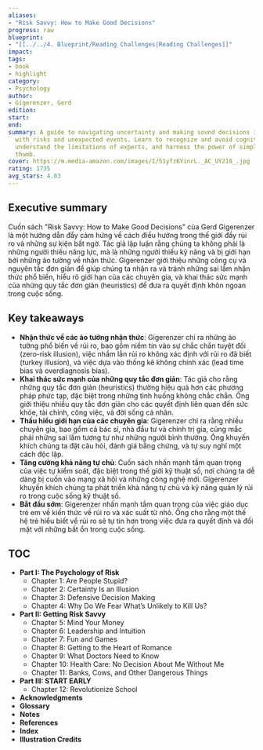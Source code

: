 ```yaml
---
aliases:
- "Risk Savvy: How to Make Good Decisions"
progress: raw
blueprint:
- "[[../../4. Blueprint/Reading Challenges|Reading Challenges]]"
impact:
tags:
- book
- highlight
category:
- Psychology
author:
- Gigerenzer, Gerd
edition:
start:
end:
summary: A guide to navigating uncertainty and making sound decisions in a world filled
  with risks and unexpected events. Learn to recognize and avoid cognitive illusions,
  understand the limitations of experts, and harness the power of simple rules of
  thumb.
cover: https://m.media-amazon.com/images/I/51yfzKYinrL._AC_UY218_.jpg
rating: 1735
avg_stars: 4.03
---
```



## Executive summary

Cuốn sách "Risk Savvy: How to Make Good Decisions" của Gerd Gigerenzer là một hướng dẫn đầy cảm hứng về cách điều hướng trong thế giới đầy rủi ro và những sự kiện bất ngờ. Tác giả lập luận rằng chúng ta không phải là những người thiếu năng lực, mà là những người thiếu kỹ năng và bị giới hạn bởi những ảo tưởng về nhận thức.  Gigerenzer giới thiệu những công cụ và nguyên tắc đơn giản để giúp chúng ta nhận ra và tránh những sai lầm nhận thức phổ biến, hiểu rõ giới hạn của các chuyên gia, và khai thác sức mạnh của những quy tắc đơn giản (heuristics) để đưa ra quyết định khôn ngoan trong cuộc sống.

## Key takeaways

- **Nhận thức về các ảo tưởng nhận thức**:  Gigerenzer chỉ ra những ảo tưởng phổ biến về rủi ro, bao gồm niềm tin vào sự chắc chắn tuyệt đối (zero-risk illusion), việc nhầm lẫn rủi ro không xác định với rủi ro đã biết (turkey illusion), và việc dựa vào thống kê  không chính xác (lead time bias và overdiagnosis bias). 
- **Khai thác sức mạnh của những quy tắc đơn giản**:  Tác giả cho rằng những quy tắc đơn giản (heuristics) thường hiệu quả hơn các phương pháp phức tạp, đặc biệt trong những tình huống không chắc chắn.  Ông giới thiệu nhiều quy tắc đơn giản cho các quyết định liên quan đến sức khỏe, tài chính, công việc, và đời sống cá nhân.
- **Thấu hiểu giới hạn của các chuyên gia**: Gigerenzer chỉ ra rằng nhiều chuyên gia, bao gồm cả bác sĩ, nhà đầu tư và chính trị gia, cũng mắc phải những sai lầm tương tự như những người bình thường.  Ông khuyến khích chúng ta đặt câu hỏi, đánh giá bằng chứng, và tự suy nghĩ một cách độc lập.
- **Tăng cường khả năng tự chủ**: Cuốn sách nhấn mạnh tầm quan trọng của việc tự kiểm soát, đặc biệt trong thế giới kỹ thuật số, nơi chúng ta dễ dàng bị cuốn vào mạng xã hội và những công nghệ mới.  Gigerenzer khuyến khích chúng ta phát triển khả năng tự chủ và kỹ năng quản lý rủi ro trong cuộc sống kỹ thuật số.
- **Bắt đầu sớm**: Gigerenzer nhấn mạnh tầm quan trọng của việc giáo dục trẻ em về kiến thức về rủi ro và xác suất từ nhỏ.  Ông cho rằng một thế hệ trẻ hiểu biết về rủi ro sẽ tự tin hơn trong việc đưa ra quyết định và đối mặt với những bất ổn trong cuộc sống.

## TOC

- **Part I: The Psychology of Risk**
    - Chapter 1: Are People Stupid?
    - Chapter 2: Certainty Is an Illusion
    - Chapter 3: Defensive Decision Making
    - Chapter 4: Why Do We Fear What’s Unlikely to Kill Us?
- **Part II: Getting Risk Savvy**
    - Chapter 5: Mind Your Money
    - Chapter 6: Leadership and Intuition
    - Chapter 7: Fun and Games
    - Chapter 8: Getting to the Heart of Romance
    - Chapter 9: What Doctors Need to Know
    - Chapter 10: Health Care: No Decision About Me Without Me
    - Chapter 11: Banks, Cows, and Other Dangerous Things
- **Part III: START EARLY**
    - Chapter 12: Revolutionize School 
- **Acknowledgments**
- **Glossary**
- **Notes**
- **References**
- **Index**
- **Illustration Credits** 
```
